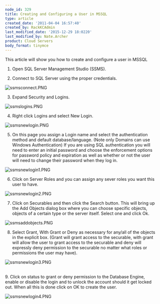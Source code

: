 ```yaml
---
node_id: 329
title: Creating and Configuring a User in MSSQL
type: article
created_date: '2011-04-04 16:57:40'
created_by: RackKCAdmin
last_modified_date: '2015-12-29 18:0220'
last_modified_by: Nate.Archer
product: Cloud Servers
body_format: tinymce
---
```


This article will show you how to create and configure a user in MSSQL

1. Open SQL Server Management Studio (SSMS).

2. Connect to SQL Server using the proper credentials.

![ssmsconnect.PNG](http://c0042672.cdn.cloudfiles.rackspacecloud.com/ssmsconnect.PNG)

 

3. Expand Security and Logins.

![ssmslogins.PNG](http://c0042672.cdn.cloudfiles.rackspacecloud.com/ssmslogins.PNG)

 

4. Right click Logins and select New Login.

![ssmsnewlogin.PNG](http://c0042672.cdn.cloudfiles.rackspacecloud.com/ssmsnewlogin.PNG)

 

5. On this page you assign a Login name and select the authentication
method and default database/language. (Note only Domains can use Windows
Authentication) If you are using SQL authentication you will need to
enter an initial password and choose the enforcement options for
password policy and expiration as well as whether or not the user will
need to change their password when they log in.

![ssmsnewlogin1.PNG](http://c0042672.cdn.cloudfiles.rackspacecloud.com/ssmsnewlogin1.PNG)

 

6. Click on Server Roles and you can assign any sever roles you want
this user to have.

![ssmsnewlogin2.PNG](http://c0042672.cdn.cloudfiles.rackspacecloud.com/ssmsnewlogin2.PNG)

 

7. Click on Securables and then click the Search button. This will
bring up the Add Objects dialog box where you can choose specific
objects, objects of a certain type or the server itself. Select one and
click Ok.

![ssmsaddobjects.PNG](http://c0042672.cdn.cloudfiles.rackspacecloud.com/ssmsaddobjects.PNG)

 

8. Select Grant, With Grant or Deny as necessary for any/all of the
objects in the explicit box. (Grant will grant access to the securable,
with grant will allow the user to grant access to the securable and deny
will expressly deny permission to the securable no matter what roles or
permissions the user may have).

![ssmsnewlogin3.PNG](http://c0042672.cdn.cloudfiles.rackspacecloud.com/ssmsnewlogin3.PNG)

<br>
 9. Click on status to grant or deny permission to the Database Engine,
enable or disable the login and to unlock the account should it get
locked out. When all this is done click on OK to create the user.

![ssmsnewlogin4.PNG](http://c0042672.cdn.cloudfiles.rackspacecloud.com/ssmsnewlogin4.PNG)

